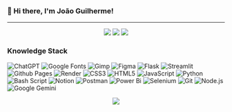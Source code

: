 ### 👋 Hi there, I'm João Guilherme!

---

<p align="center">
 <img src="https://komarev.com/ghpvc/?username=jgu1lherme&color=brightgreen"/> 
 <img src="https://badges.pufler.dev/repos/jgu1lherme"/>
 <img src="https://badges.pufler.dev/commits/all/jgu1lherme" />

  <h3>Knowledge Stack</h3>
<p>
<img alt="ChatGPT" src="https://img.shields.io/badge/ChatGPT-74aa9c?style=flat-square&logo=openai&logoColor=white" />
<img alt="Google Fonts" src="https://img.shields.io/badge/Google%20Fonts-000B1D.svg?style=flat-square&logo=googlefonts&logoColor=white&color=4285F4" />
<img alt="Gimp" src="https://img.shields.io/badge/Gimp-331A8FF.svg?style=flat-square&logo=gimp&logoColor=white&color=5C5543" />
<img alt="Figma" src="https://img.shields.io/badge/Figma-%23F24E1E.svg?style=flat-square&logo=figma&logoColor=white" />
<img alt="Flask" src="https://img.shields.io/badge/Flask-%23000.svg?style=flat-square&logo=flask&logoColor=white" />
<img alt="Streamlit" src="https://img.shields.io/badge/Streamlit-%23FE4B4B.svg?style=flat-square&logo=streamlit&logoColor=white" />
<img alt="Github Pages" src="https://img.shields.io/badge/Github%20Pages-121013?style=flat-square&logo=github&logoColor=white" />
<img alt="Render" src="https://img.shields.io/badge/Render-%46E3B7.svg?style=flat-square&logo=render&logoColor=white&color=2a0052" />
<img alt="CSS3" src="https://img.shields.io/badge/CSS3-%231572B6.svg?style=flat-square&logo=css3&logoColor=white" />
<img alt="HTML5" src="https://img.shields.io/badge/HTML5-%23E34F26.svg?style=flat-square&logo=html5&logoColor=white" />
<img alt="JavaScript" src="https://img.shields.io/badge/Javascript-%23323330.svg?style=flat-square&logo=javascript&logoColor=%23F7DF1E" />
<img alt="Python" src="https://img.shields.io/badge/-Python-abb?style=flat-square&logo=python&logoColor=f7cf44&logoSize=auto&color=3776AB" />
<img alt="Bash Script" src="https://img.shields.io/badge/Bash_Script-%23121011.svg?style=flat-square&logo=gnu-bash&logoColor=white" />
<img alt="Notion" src="https://img.shields.io/badge/Notion-%23000000.svg?style=flat-square&logo=notion&logoColor=white" />
<img alt="Postman" src="https://img.shields.io/badge/Postman-FF6C37?style=flat-square&logo=postman&logoColor=white" />
<img alt="Power Bi" src="https://img.shields.io/badge/Power_Bi-F2C811?style=flat-square&logo=bookmeter&logoColor=black" />
<img alt="Selenium" src="https://img.shields.io/badge/-Selenium-%43B02A?style=flat-square&logo=selenium&logoColor=white&color=43b02a" />
<img alt="Git" src="https://img.shields.io/badge/Git-%23F05033.svg?style=flat-square&logo=git&logoColor=white" />
<img alt="Node.js" src="https://img.shields.io/badge/Node.js-339933?style=flat-square&logo=nodedotjs&logoColor=white" />
<img alt="Google Gemini" src="https://img.shields.io/badge/Google%20Gemini-8E75B2?style=flat-square&logo=googlegemini&logoColor=white" />

 
</p>

<div align="center">
  <img src="https://github-readme-stats.vercel.app/api/top-langs/?username=jgu1lherme&layout=compact&bg_color=00000000&border_color=00000000&text_color=fff" />
</div>


